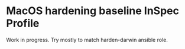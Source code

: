# MacOS hardening baseline InSpec Profile

Work in progress.
Try mostly to match harden-darwin ansible role.

